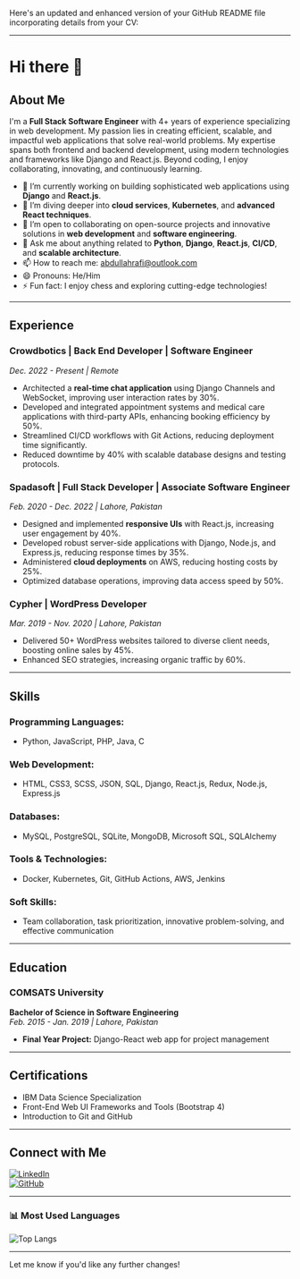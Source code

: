 Here's an updated and enhanced version of your GitHub README file incorporating details from your CV:

---

# Hi there 👋

## About Me

I'm a **Full Stack Software Engineer** with 4+ years of experience specializing in web development. My passion lies in creating efficient, scalable, and impactful web applications that solve real-world problems. My expertise spans both frontend and backend development, using modern technologies and frameworks like Django and React.js. Beyond coding, I enjoy collaborating, innovating, and continuously learning.

- 🔭 I’m currently working on building sophisticated web applications using **Django** and **React.js**.
- 🌱 I’m diving deeper into **cloud services**, **Kubernetes**, and **advanced React techniques**.
- 👯 I’m open to collaborating on open-source projects and innovative solutions in **web development** and **software engineering**.
- 💬 Ask me about anything related to **Python**, **Django**, **React.js**, **CI/CD**, and **scalable architecture**.
- 📫 How to reach me: [abdullahrafi@outlook.com](mailto:abdullahrafi@outlook.com)
- 😄 Pronouns: He/Him
- ⚡ Fun fact: I enjoy chess and exploring cutting-edge technologies!

---

## Experience

### **Crowdbotics** | Back End Developer | Software Engineer  
*Dec. 2022 - Present | Remote*  
- Architected a **real-time chat application** using Django Channels and WebSocket, improving user interaction rates by 30%.  
- Developed and integrated appointment systems and medical care applications with third-party APIs, enhancing booking efficiency by 50%.  
- Streamlined CI/CD workflows with Git Actions, reducing deployment time significantly.  
- Reduced downtime by 40% with scalable database designs and testing protocols.

### **Spadasoft** | Full Stack Developer | Associate Software Engineer  
*Feb. 2020 - Dec. 2022 | Lahore, Pakistan*  
- Designed and implemented **responsive UIs** with React.js, increasing user engagement by 40%.  
- Developed robust server-side applications with Django, Node.js, and Express.js, reducing response times by 35%.  
- Administered **cloud deployments** on AWS, reducing hosting costs by 25%.  
- Optimized database operations, improving data access speed by 50%.

### **Cypher** | WordPress Developer  
*Mar. 2019 - Nov. 2020 | Lahore, Pakistan*  
- Delivered 50+ WordPress websites tailored to diverse client needs, boosting online sales by 45%.  
- Enhanced SEO strategies, increasing organic traffic by 60%.

---

## Skills

### **Programming Languages:**  
- Python, JavaScript, PHP, Java, C  

### **Web Development:**  
- HTML, CSS3, SCSS, JSON, SQL, Django, React.js, Redux, Node.js, Express.js  

### **Databases:**  
- MySQL, PostgreSQL, SQLite, MongoDB, Microsoft SQL, SQLAlchemy  

### **Tools & Technologies:**  
- Docker, Kubernetes, Git, GitHub Actions, AWS, Jenkins  

### **Soft Skills:**  
- Team collaboration, task prioritization, innovative problem-solving, and effective communication  

---

## Education

### **COMSATS University**  
**Bachelor of Science in Software Engineering**  
*Feb. 2015 - Jan. 2019 | Lahore, Pakistan*  
- **Final Year Project:** Django-React web app for project management  

---

## Certifications
- IBM Data Science Specialization  
- Front-End Web UI Frameworks and Tools (Bootstrap 4)  
- Introduction to Git and GitHub  

---

## Connect with Me  

[![LinkedIn][linkedin-shield]][linkedin-url]  
[![GitHub][github-shield]][github-url]  

[linkedin-shield]: https://img.shields.io/badge/LinkedIn-blue.svg?style=flat-square&logo=linkedin&colorB=555  
[linkedin-url]: https://linkedin.com/in/abdullahrafi1  
[github-shield]: https://img.shields.io/badge/GitHub-black.svg?style=flat-square&logo=github&colorB=555  
[github-url]: https://github.com/iar01  

---

### 📊 Most Used Languages  

![Top Langs](https://github-readme-stats.vercel.app/api/top-langs/?username=iar01&theme=light&layout=compact)

---

Let me know if you'd like any further changes!
